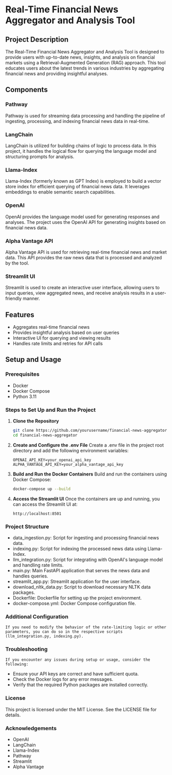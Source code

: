 # Real-Time Financial News Aggregator and Analysis Tool

## Project Description

The Real-Time Financial News Aggregator and Analysis Tool is designed to provide users with up-to-date news, insights, and analysis on financial markets using a Retrieval-Augmented Generation (RAG) approach. This tool educates users about the latest trends in various industries by aggregating financial news and providing insightful analyses.

## Components

### Pathway
Pathway is used for streaming data processing and handling the pipeline of ingesting, processing, and indexing financial news data in real-time.

### LangChain
LangChain is utilized for building chains of logic to process data. In this project, it handles the logical flow for querying the language model and structuring prompts for analysis.

### Llama-Index
Llama-Index (formerly known as GPT Index) is employed to build a vector store index for efficient querying of financial news data. It leverages embeddings to enable semantic search capabilities.

### OpenAI
OpenAI provides the language model used for generating responses and analyses. The project uses the OpenAI API for generating insights based on financial news data.

### Alpha Vantage API
Alpha Vantage API is used for retrieving real-time financial news and market data. This API provides the raw news data that is processed and analyzed by the tool.

### Streamlit UI
Streamlit is used to create an interactive user interface, allowing users to input queries, view aggregated news, and receive analysis results in a user-friendly manner.

## Features
- Aggregates real-time financial news
- Provides insightful analysis based on user queries
- Interactive UI for querying and viewing results
- Handles rate limits and retries for API calls

## Setup and Usage

### Prerequisites

- Docker
- Docker Compose
- Python 3.11

### Steps to Set Up and Run the Project

1. **Clone the Repository**

   ```bash
   git clone https://github.com/yourusername/financial-news-aggregator.git
   cd financial-news-aggregator
2. **Create and Configure the .env File**
    Create a .env file in the project root directory and add the following environment variables:
    ```env
    OPENAI_API_KEY=your_openai_api_key
    ALPHA_VANTAGE_API_KEY=your_alpha_vantage_api_key
3. **Build and Run the Docker Containers**
    Build and run the containers using Docker Compose:
    ```bash
    docker-compose up --build
4. **Access the Streamlit UI**
    Once the containers are up and running, you can access the Streamlit UI at:
    ```arduino
    http://localhost:8501
### Project Structure

- data_ingestion.py: Script for ingesting and processing financial news data.
- indexing.py: Script for indexing the processed news data using Llama-Index.
- llm_integration.py: Script for integrating with OpenAI's language model and handling rate limits.
- main.py: Main FastAPI application that serves the news data and handles queries.
- streamlit_app.py: Streamlit application for the user interface.
- download_nltk_data.py: Script to download necessary NLTK data packages.
- Dockerfile: Dockerfile for setting up the project environment.
- docker-compose.yml: Docker Compose configuration file.

### Additional Configuration

    If you need to modify the behavior of the rate-limiting logic or other parameters, you can do so in the respective scripts (llm_integration.py, indexing.py).

### Troubleshooting
    If you encounter any issues during setup or usage, consider the following:

- Ensure your API keys are correct and have sufficient quota.
- Check the Docker logs for any error messages.
- Verify that the required Python packages are installed correctly.

### License
This project is licensed under the MIT License. See the LICENSE file for details.

### Acknowledgements
- OpenAI
- LangChain
- Llama-Index
- Pathway
- Streamlit
- Alpha Vantage

